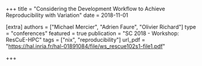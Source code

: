 +++
title = "Considering the Development Workflow to Achieve Reproducibility with Variation"
date = 2018-11-01

[extra]
authors = ["Michael Mercier", "Adrien Faure", "Olivier Richard"]
type = "conferences"
featured = true
publication = "SC 2018 - Workshop: ResCuE-HPC"
tags = ["nix", "reproducibility"]
url_pdf = "https://hal.inria.fr/hal-01891084/file/ws_rescue102s1-file1.pdf"

+++
